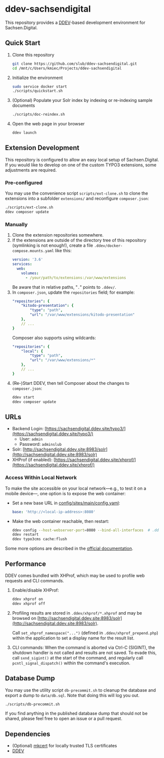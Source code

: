 # ddev-sachsendigital

This repository provides a [DDEV](https://ddev.readthedocs.io/)-based development environment for Sachsen.Digital.

## Quick Start

1. Clone this repository
   ```bash
   git clone https://github.com/slub/ddev-sachsendigital.git
   cd /mnt/c/Users/kmiec/Projects/ddev-sachsendigital
   ```

1. Initialize the environment
   ```bash
   sudo service docker start
   ./scripts/quickstart.sh
   ```

1. (Optional) Populate your Solr index by indexing or re-indexing sample documents
   ```bash
   ./scripts/doc-reindex.sh
   ```

1. Open the web page in your browser
   ```bash
   ddev launch
   ```

## Extension Development

This repository is configured to allow an easy local setup of Sachsen.Digital. If you would like to develop on one of the custom TYPO3 extensions, some adjustments are required.

### Pre-configured

You may use the convenience script `scripts/ext-clone.sh` to clone the extensions into a subfolder `extensions/` and reconfigure `composer.json`:

```bash
./scripts/ext-clone.sh
ddev composer update
```

### Manually

1. Clone the extension repositories somewhere.
1. If the extensions are outside of the directory tree of this repository (symlinking is not enough!), create a file `.ddev/docker-compose.mounts.yaml` like this:
   ```yaml
   version: '3.6'
   services:
     web:
       volumes:
         - /your/path/to/extensions:/var/www/extensions
   ```
   Be aware that in relative paths, "`.`" points to `.ddev/`.
1. In `composer.json`, update the `repositories` field; for example:
   ```yaml
   "repositories": {
       "kitodo-presentation": {
           "type": "path",
           "url": "/var/www/extensions/kitodo-presentation"
       },
       // ...
   }
   ```
   Composer also supports using wildcards:
   ```yaml
   "repositories": {
       "local": {
           "type": "path",
           "url": "/var/www/extensions/*"
       },
       // ...
   }
1. (Re-)Start DDEV, then tell Composer about the changes to `composer.json`:
   ```bash
   ddev start
   ddev composer update
   ```

## URLs

- Backend Login: [https://sachsendigital.ddev.site/typo3/](https://sachsendigital.ddev.site/typo3/)
   - User: `admin`
   - Password: `adminslub`
- Solr: [http://sachsendigital.ddev.site:8983/solr](http://sachsendigital.ddev.site:8983/solr)
- XHProf (if enabled): [https://sachsendigital.ddev.site/xhprof/](https://sachsendigital.ddev.site/xhprof/)

### Access Within Local Network

To make the site accessible on your local network—e.g., to test it on a mobile device—, one option is to expose the web container:

- Set a new base URL in [config/sites/main/config.yaml](config/sites/main/config.yaml):
  ```yaml
  base: 'http://<local-ip-address>:8080'
  ```

- Make the web container reachable, then restart:
  ```bash
  ddev config --host-webserver-port=8080 --bind-all-interfaces  # .ddev/config.yaml
  ddev restart
  ddev typo3cms cache:flush
  ```

Some more options are described in the [official documentation](https://ddev.readthedocs.io/en/stable/users/topics/sharing/).

## Performance

DDEV comes bundled with XHProf, which may be used to profile web requests and CLI commands.

1. Enable/disable XHProf:
   ```bash
   ddev xhprof on
   ddev xhprof off
   ```

1. Profiling results are stored in `.ddev/xhprof/*.xhprof` and may be browsed on [http://sachsendigital.ddev.site:8983/solr](http://sachsendigital.ddev.site:8983/solr).

   Call `set_xhprof_namespace("...")` (defined in `.ddev/xhprof_prepend.php`) within the application to set a display name for the result list.

1. CLI commands: When the command is aborted via Ctrl-C (SIGINT), the shutdown handler is not called and results are not saved. To evade this, call `sxnd_sigint()` at the start of the command, and regularly call `pcntl_signal_dispatch()` within the command's execution.

## Database Dump

You may use the utility script `db-precommit.sh` to cleanup the database and export a dump to `data/db.sql`. Note that doing this will log you out.

```bash
./scripts/db-precommit.sh
```

If you find anything in the published database dump that should not be shared, please feel free to open an issue or a pull request.

## Dependencies

- (Optional) [mkcert](https://github.com/FiloSottile/mkcert) for locally trusted TLS certificates
- [DDEV](https://ddev.readthedocs.io/)
